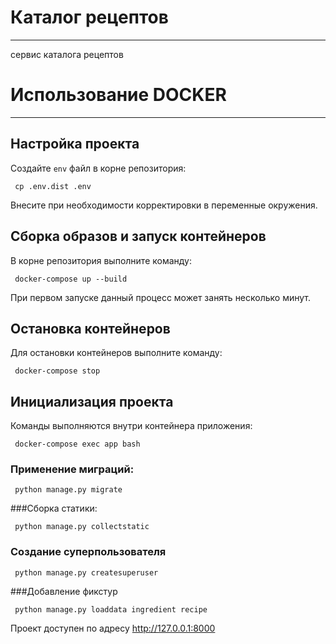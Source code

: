 # Каталог рецептов
____
сервис каталога рецептов

# Использование DOCKER
____
##  Настройка проекта 
Создайте `env` файл в корне репозитория:

```
 cp .env.dist .env
```

Внесите при необходимости корректировки в переменные окружения.
## Сборка образов и запуск контейнеров

В корне репозитория выполните команду:

```
 docker-compose up --build
```

При первом запуске данный процесс может занять несколько минут.
## Остановка контейнеров

Для остановки контейнеров выполните команду:

```
 docker-compose stop
```

## Инициализация проекта

Команды выполняются внутри контейнера приложения:
```
 docker-compose exec app bash
```

### Применение миграций:

```
 python manage.py migrate
```

###Сборка статики:

```
 python manage.py collectstatic
```

### Создание суперпользователя

```
 python manage.py createsuperuser
```

###Добавление фикстур
```
 python manage.py loaddata ingredient recipe
```


Проект доступен по адресу http://127.0.0.1:8000